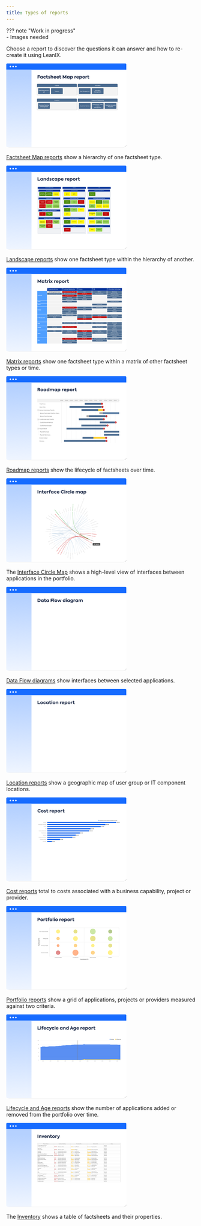 ```yaml
---
title: Types of reports
---
```


??? note "Work in progress"  
    - Images needed

Choose a report to discover the questions it can answer and how to re-create it using LeanIX.

<!-- Grid with text alt -->
[![Factsheet Map reports](/assets/images/factsheet-map-thumbnail.png)][factsheet-map]

[Factsheet Map reports][factsheet-map] show a hierarchy of one factsheet type.

[![Landscape reports](/assets/images/landscape-thumbnail.png)][landscape]

[Landscape reports][landscape] show one factsheet type within the hierarchy of another. 

[![Matrix reports](/assets/images/matrix-thumbnail.png)][matrix]

[Matrix reports][matrix] show one factsheet type within a matrix of other factsheet types or time.

[![Roadmap reports](/assets/images/roadmap-thumbnail.png)][roadmap]

[Roadmap reports][roadmap] show the lifecycle of factsheets over time. 

[![Interface Circle Map report](/assets/images/interface-circle-map-thumbnail.png)][interface]

The [Interface Circle Map][interface] shows a high-level view of interfaces between applications in the portfolio.

[![Data Flow diagram](/assets/images/data-flow-thumbnail.png)][data-flow]

[Data Flow diagrams][data-flow] show interfaces between selected applications.

[![Location reports](/assets/images/location-thumbnail.png)][location]

[Location reports][location] show a geographic map of user group or IT component locations.

[![Cost reports](/assets/images/cost-thumbnail.png)][cost]

[Cost reports][cost] total to costs associated with a business capability, project or provider.

[![Portfolio reports](/assets/images/portfolio-thumbnail.png)][portfolio]

[Portfolio reports][portfolio] show a grid of applications, projects or providers measured against two criteria.

[![Lifecycle and Age reports](/assets/images/lifecycle-age-thumbnail.png)][lifecycle-age]

[Lifecycle and Age reports][lifecycle-age] show the number of applications added or removed from the portfolio over time.

[![Inventory](/assets/images/inventory-thumbnail.png)][inventory]

The [Inventory][inventory] shows a table of factsheets and their properties.

<!-- Grid of report images 
[![Factsheet Map reports](../assets/images/factsheet-map-thumbnail.png)][factsheet-map]
[![Landscape reports](../assets/images/landscape-thumbnail.png)][landscape]
[![Matrix reports](../assets/images/matrix-thumbnail.png)][matrix]
[![Roadmap reports](../assets/images/roadmap-thumbnail.png)][roadmap]
[![Interface Circle Map report](../assets/images/interface-circle-map-thumbnail.png)][interface]
[![Data Flow diagram](../assets/images/data-flow-thumbnail.png)][data-flow]
[![Location reports](../assets/images/location-thumbnail.png)][location]
[![Cost reports](../assets/images/cost-thumbnail.png)][cost]
[![Portfolio reports](../assets/images/portfolio-thumbnail.png)][portfolio]
[![Lifecycle and Age reports](../assets/images/lifecycle-age-thumbnail.png)][lifecycle-age]
[![Inventory reports](../assets/images/inventory-thumbnail.png)][inventory]
-->


<!-- leanix images
<a href="metrics/index.md" title="Portfolio report"><img src="https://www.leanix.net/hubfs/2019%20LX%20Website/General/Illu/bubblechart-8-Col-XL.svg" alt="Portfolio report" width="320"></a> 
<a href="landscape/index.md" title="Landscape report"><img src="https://www.leanix.net/hubfs/landscape-functionalfit-8-Col-XL.svg" alt="Landscape report" width="320"></a> 
<a href="interface/index.md" title="Interface Circle map report"><img src="https://www.leanix.net/hubfs/2019%20LX%20Website/General/Illu/ia-interface-circle-8-Col-XL.svg" alt="Landscape report" width="320"></a>
<a href="location/index.md" title="Location report"><img src="https://www.leanix.net/hubfs/2019%20LX%20Website/General/Illu/ia-countrymap-8-Col-XL.svg" alt="Location report"  width="320"></a>
<a href="interface/index.md" title="Data Flow diagram"><img src="https://www.leanix.net/hubfs/2019-LX-Website/Product/UC%20-%20IntArch/ia-information-flow-8-Col-XL.svg" alt="Landscape report" width="320"></a>
<a href="interface/index.md" title="Inventory report"><img src="https://www.leanix.net/hubfs/2019-LX-Website/Product/UC%20-%20IntArch/ia-customer-data-8-Col-XL.svg" alt="Landscape report" width="320"></a>
-->

<!-- links -->
[factsheet-map]: ../factsheet-map/ "Factsheet Map reports"
[landscape]: ../landscape/ "Landscape reports"
[matrix]: ../matrix/ "Matrix reports"
[roadmap]: ../roadmap/ "Roadmap reports"
[location]: ../location/ "Location reports"
[interface]: ../interface/interface-circle-map-report "Interface Circle Map report"
[data-flow]: ../interface/data-flow-diagram "Data Flow diagram"
[cost]: ../cost/ "Cost reports"
[lifecycle-age]: ../metrics/lifecycle-and-age-report "Lifecycle and Age reports"
[portfolio]: ../metrics/ "Portfolio reports"
[inventory]: ../inventory/ "Inventory"
